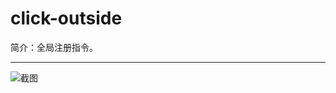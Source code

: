 # click-outside

简介：全局注册指令。

---

![截图](https://531431988.github.io/vue-component-library/components/click-outside/thumbnail.png)
